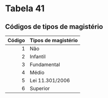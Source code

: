 # Tabela 41
## Códigos de tipos de magistério

 | Código | Tipos de magistério |
 | -----: | :------------------ |
 | 1      | Não                 |
 | 2      | Infantil            |
 | 3      | Fundamental         |
 | 4      | Médio               |
 | 5      | Lei 11.301/2006     |
 | 6      | Superior            |
